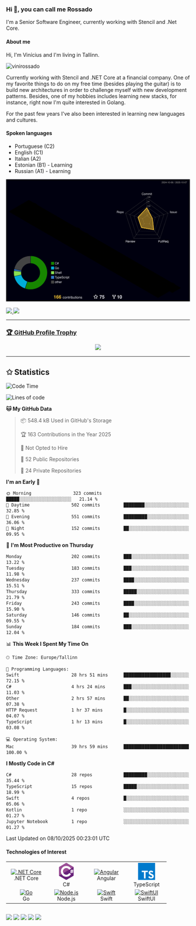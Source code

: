 ### Hi 👋, you can call me Rossado
I'm a Senior Software Engineer, currently working with Stencil and .Net Core.

#### About me
Hi, I'm Vinícius and I'm living in Tallinn.

<p align="left"> <img src="https://komarev.com/ghpvc/?username=vinirossado&label=Profile%20views&color=0e75b6&style=flat" alt="vinirossado" /> </p>

Currently working with Stencil and .NET Core at a financial company. One of my favorite things to do on my free time (besides playing the guitar) is to build new architectures in order to challenge myself with new development patterns. Besides, one of my hobbies includes learning new stacks, for instance, right now I'm quite interested in Golang.

For the past few years I've also been interested in learning new languages and cultures.

#### Spoken languages
- Portuguese (C2)
- English (C1)
- Italian (A2)
- Estonian (B1) - Learning
- Russian (A1) - Learning
  
![Status](./profile-3d-contrib/profile-night-rainbow.svg)

 <div>
  <a href="https://github.com/Vinirossado">
  <img height="180em" src="https://github-readme-stats.vercel.app/api?username=vinirossado&show_icons=true&theme=dracula&include_all_commits=true&count_private=true"/>
  <img height="180em" src="https://github-readme-stats.vercel.app/api/top-langs/?username=vinirossado&layout=compact&langs_count=7&theme=dracula"/>
</div>

--- 

### 🏆 GitHub Profile Trophy

<p align="center">
  <a
    href="https://github.com/ryo-ma/github-profile-trophy"
    title="repositório de troféus"
  >
    <img
      width="1000"
      src="https://github-profile-trophy.vercel.app/?username=vinirossado&column=7&theme=darkhub&no-frame=true&no-bg=true"
    />
  </a>
</p>

---

## ✩ Statistics
<!--START_SECTION:waka-->
![Code Time](http://img.shields.io/badge/Code%20Time-2%2C954%20hrs%2029%20mins-blue)

![Lines of code](https://img.shields.io/badge/From%20Hello%20World%20I%27ve%20Written-706.9%20thousand%20lines%20of%20code-blue)

**🐱 My GitHub Data** 

> 📦 548.4 kB Used in GitHub's Storage 
 > 
> 🏆 163 Contributions in the Year 2025
 > 
> 🚫 Not Opted to Hire
 > 
> 📜 52 Public Repositories 
 > 
> 🔑 24 Private Repositories 
 > 
**I'm an Early 🐤** 

```text
🌞 Morning                323 commits         █████░░░░░░░░░░░░░░░░░░░░   21.14 % 
🌆 Daytime                502 commits         ████████░░░░░░░░░░░░░░░░░   32.85 % 
🌃 Evening                551 commits         █████████░░░░░░░░░░░░░░░░   36.06 % 
🌙 Night                  152 commits         ██░░░░░░░░░░░░░░░░░░░░░░░   09.95 % 
```
📅 **I'm Most Productive on Thursday** 

```text
Monday                   202 commits         ███░░░░░░░░░░░░░░░░░░░░░░   13.22 % 
Tuesday                  183 commits         ███░░░░░░░░░░░░░░░░░░░░░░   11.98 % 
Wednesday                237 commits         ████░░░░░░░░░░░░░░░░░░░░░   15.51 % 
Thursday                 333 commits         █████░░░░░░░░░░░░░░░░░░░░   21.79 % 
Friday                   243 commits         ████░░░░░░░░░░░░░░░░░░░░░   15.90 % 
Saturday                 146 commits         ██░░░░░░░░░░░░░░░░░░░░░░░   09.55 % 
Sunday                   184 commits         ███░░░░░░░░░░░░░░░░░░░░░░   12.04 % 
```


📊 **This Week I Spent My Time On** 

```text
🕑︎ Time Zone: Europe/Tallinn

💬 Programming Languages: 
Swift                    28 hrs 51 mins      ██████████████████░░░░░░░   72.15 % 
C#                       4 hrs 24 mins       ███░░░░░░░░░░░░░░░░░░░░░░   11.03 % 
Other                    2 hrs 57 mins       ██░░░░░░░░░░░░░░░░░░░░░░░   07.38 % 
HTTP Request             1 hr 37 mins        █░░░░░░░░░░░░░░░░░░░░░░░░   04.07 % 
TypeScript               1 hr 13 mins        █░░░░░░░░░░░░░░░░░░░░░░░░   03.08 % 

💻 Operating System: 
Mac                      39 hrs 59 mins      █████████████████████████   100.00 % 
```

**I Mostly Code in C#** 

```text
C#                       28 repos            █████████░░░░░░░░░░░░░░░░   35.44 % 
TypeScript               15 repos            █████░░░░░░░░░░░░░░░░░░░░   18.99 % 
Swift                    4 repos             █░░░░░░░░░░░░░░░░░░░░░░░░   05.06 % 
Kotlin                   1 repo              ░░░░░░░░░░░░░░░░░░░░░░░░░   01.27 % 
Jupyter Notebook         1 repo              ░░░░░░░░░░░░░░░░░░░░░░░░░   01.27 % 
```




 Last Updated on 08/10/2025 00:23:01 UTC
<!--END_SECTION:waka-->

#### Technologies of Interest
<div align="center">
  <table>
    <tr>
      <td align="center" width="96">
        <a href="https://github.com/vinirossado?tab=repositories&q=&type=&language=c%23">
          <img src="https://cdn.jsdelivr.net/gh/devicons/devicon/icons/dotnetcore/dotnetcore-original.svg" width="48" height="48" alt=".NET Core" />
        </a>
        <br>.NET Core
      </td>
      <td align="center" width="96">
        <a href="https://github.com/vinirossado?tab=repositories&q=&type=&language=c%23">
          <img src="https://raw.githubusercontent.com/devicons/devicon/master/icons/csharp/csharp-original.svg" width="48" height="48" alt="C#" />
        </a>
        <br>C#
      </td>
      <td align="center" width="96">
        <a href="https://github.com/vinirossado?tab=repositories&q=&type=&language=typescript">
          <img src="https://user-images.githubusercontent.com/25344723/113509430-e438eb80-952b-11eb-9826-6c86e83473d8.png" width="48" height="48" alt="Angular" />
        </a>
        <br>Angular
      </td>
      <td align="center" width="96">
        <a href="https://github.com/vinirossado?tab=repositories&q=&type=&language=typescript">
          <img src="https://raw.githubusercontent.com/devicons/devicon/master/icons/typescript/typescript-plain.svg" width="48" height="48" alt="TypeScript" />
        </a>
        <br>TypeScript
      </td>
    </tr>
    <tr>
      <td align="center" width="96">
        <a href="https://github.com/vinirossado?tab=repositories&q=&type=&language=go">
          <img src="https://cdn.jsdelivr.net/gh/devicons/devicon/icons/go/go-original.svg" width="48" height="48" alt="Go" />
        </a>
        <br>Go
      </td>
      <td align="center" width="96">
        <a href="https://github.com/vinirossado?tab=repositories&q=&type=&language=javascript">
          <img src="https://user-images.githubusercontent.com/25344723/113509706-7f7e9080-952d-11eb-8b35-6a5bfd4cb0e2.png" width="48" height="48" alt="Node.js" />
        </a>
        <br>Node.js
      </td>
      <td align="center" width="96">
        <a href="https://github.com/vinirossado?tab=repositories&q=&type=&language=swift">
          <img src="https://cdn.jsdelivr.net/gh/devicons/devicon/icons/swift/swift-original.svg" width="48" height="48" alt="Swift" />
        </a>
        <br>Swift
      </td>
      <td align="center" width="96">
        <a href="https://github.com/vinirossado?tab=repositories&q=&type=&language=swift">
          <img src="https://developer.apple.com/assets/elements/icons/swiftui/swiftui-96x96_2x.png" width="48" height="48" alt="SwiftUI" />
        </a>
        <br>SwiftUI
      </td>
    </tr>
  </table>
</div>
  
  ##
 
<div> 
  <a href="https://instagram.com/vinirossado" target="_blank"><img src="https://img.shields.io/badge/-Instagram-%23E4405F?style=for-the-badge&logo=instagram&logoColor=white" target="_blank"></a>
 	<a href="https://www.twitch.tv/vrossado2" target="_blank"><img src="https://img.shields.io/badge/Twitch-9146FF?style=for-the-badge&logo=twitch&logoColor=white" target="_blank"></a>
  <a href = "mailto:vinirossado@gmail.com"><img src="https://img.shields.io/badge/-Gmail-%23333?style=for-the-badge&logo=gmail&logoColor=white" target="_blank"></a>
  <a href="https://www.linkedin.com/in/viniciusrossado/" target="_blank"><img src="https://img.shields.io/badge/-LinkedIn-%230077B5?style=for-the-badge&logo=linkedin&logoColor=white" target="_blank"></a> 
  <a href="https://vinirossado.github.io/" target="_blank"><img src="https://img.shields.io/badge/-Github-%230077B5?style=for-the-badge&logo=github&logoColor=white" target="_blank"></a> 
  
</div>

[angular_link]: https://github.com/vinirossado?tab=repositories&q=&type=&language=typescript
[golang_link]: https://github.com/vinirossado?tab=repositories&q=&type=&language=go
[nodejs_link]: https://github.com/vinirossado?tab=repositories&q=&type=&language=javascript
[csharp_link]: https://github.com/vinirossado?tab=repositories&q=&type=&language=c%23
[swift_link]: https://github.com/yourusername?tab=repositories&q=swift
[swiftui_link]: https://github.com/yourusername?tab=repositories&q=swiftui

